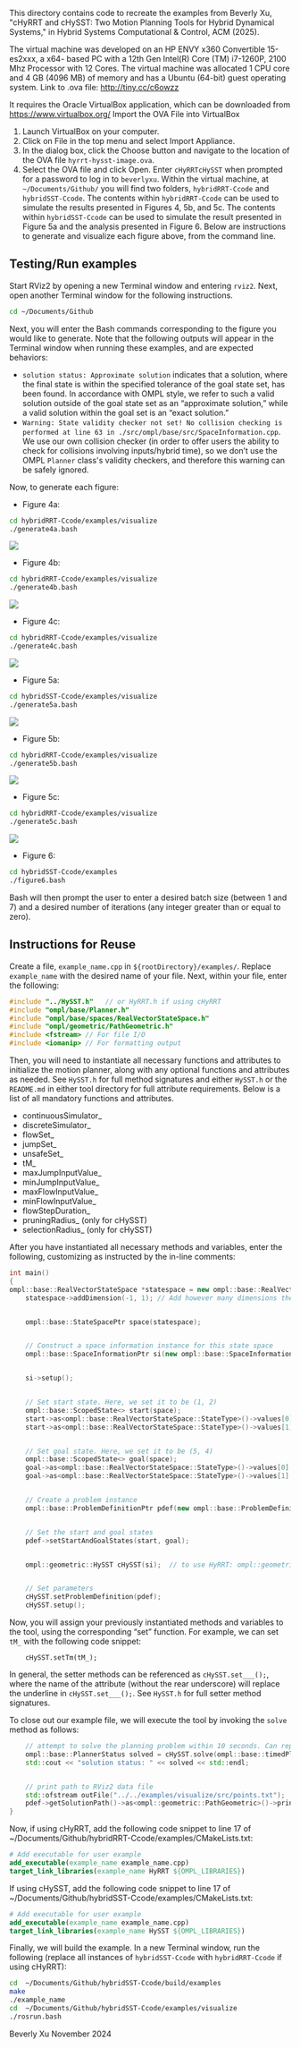 This directory contains code to recreate the examples from Beverly Xu, "cHyRRT and
cHySST: Two Motion Planning Tools for Hybrid Dynamical Systems," in Hybrid Systems
Computational & Control, ACM (2025).

The virtual machine was developed on an HP ENVY x360 Convertible 15-es2xxx, a x64-
based PC with a 12th Gen Intel(R) Core (TM) i7-1260P, 2100 Mhz Processor with 12
Cores. The virtual machine was allocated 1 CPU core and 4 GB (4096 MB) of memory and
has a Ubuntu (64-bit) guest operating system. Link to .ova file: http://tiny.cc/c6owzz
  
It requires the Oracle VirtualBox application, which can be downloaded from
https://www.virtualbox.org/
Import the OVA File into VirtualBox
1. Launch VirtualBox on your computer.
1. Click on File in the top menu and select Import Appliance.
1. In the dialog box, click the Choose button and navigate to the location of the
OVA file `hyrrt-hysst-image.ova`.
1. Select the OVA file and click Open. Enter `cHyRRTcHySST` when prompted for a password to log in to `beverlyxu`.
Within the virtual machine, at `~/Documents/Github/` you will find two folders,
`hybridRRT-Ccode` and `hybridSST-Ccode`. The contents within `hybridRRT-Ccode` can be
used to simulate the results presented in Figures 4, 5b, and 5c. The contents within
`hybridSST-Ccode` can be used to simulate the result presented in Figure 5a and the analysis presented in Figure 6. Below are instructions to generate and visualize each figure above, from the command line.

## Testing/Run examples
Start RViz2 by opening a new Terminal window and entering  `rviz2`. Next, open another Terminal window for the following instructions. 
```bash
cd ~/Documents/Github
```
Next, you will enter the Bash commands corresponding to  the figure you would like to generate. Note that the following outputs will appear in the Terminal window when running these examples, and are expected behaviors:
* `solution status: Approximate solution` indicates that a solution, where the final state is within the specified tolerance of the goal state set, has been found. In accordance with OMPL style, we refer to such a valid solution outside of the goal state set as an “approximate solution,” while a valid solution within the goal set is an “exact solution.”
* `Warning: State validity checker not set! No collision checking is performed at line 63 in ./src/ompl/base/src/SpaceInformation.cpp`. We use our own collision checker (in order to offer users the ability to check for collisions involving inputs/hybrid time), so we don’t use the OMPL `Planner` class's validity checkers, and therefore this warning can be safely ignored.

Now, to generate each figure:
* Figure 4a: 
```bash
cd hybridRRT-Ccode/examples/visualize
./generate4a.bash
```
![](4a.png)
* Figure 4b: 
```bash
cd hybridRRT-Ccode/examples/visualize
./generate4b.bash
```
![](4b.png)

* Figure 4c: 
```bash
cd hybridRRT-Ccode/examples/visualize
./generate4c.bash
```
![](4c.png)

* Figure 5a: 
```bash
cd hybridSST-Ccode/examples/visualize
./generate5a.bash
```
![](5a.png)

* Figure 5b: 
```bash
cd hybridRRT-Ccode/examples/visualize
./generate5b.bash
```
![](5b.png)

* Figure 5c: 
```bash
cd hybridRRT-Ccode/examples/visualize
./generate5c.bash
```
![](5c.png)

* Figure 6: 
```bash
cd hybridSST-Ccode/examples
./figure6.bash
```
Bash will then prompt the user to enter a desired batch size (between 1 and 7) and a desired number of iterations (any integer greater than or equal to zero).  

## Instructions for Reuse
Create a file, `example_name.cpp` in `${rootDirectory}/examples/`. Replace `example_name` with the desired name of your file. Next, within your file, enter the following: 
```C++
#include "../HySST.h"	// or HyRRT.h if using cHyRRT
#include "ompl/base/Planner.h"
#include "ompl/base/spaces/RealVectorStateSpace.h"
#include "ompl/geometric/PathGeometric.h"
#include <fstream> // For file I/O
#include <iomanip> // For formatting output
```
Then, you will need to instantiate all necessary functions and attributes to initialize the motion planner, along with any optional functions and attributes as needed. See `HySST.h` for full method signatures and either `HySST.h` or the `README.md` in either tool directory for full attribute requirements. Below is a list of all mandatory functions and attributes. 
* continuousSimulator_ 
* discreteSimulator_
* flowSet_
* jumpSet_
* unsafeSet_
* tM_
* maxJumpInputValue_
* minJumpInputValue_
* maxFlowInputValue_
* minFlowInputValue_
* flowStepDuration_
* pruningRadius_ (only for cHySST)
* selectionRadius_ (only for cHySST)

After you have instantiated all necessary methods and variables, enter the following, customizing as instructed by the in-line comments:
```C++
int main()
{
ompl::base::RealVectorStateSpace *statespace = new ompl::base::RealVectorStateSpace(0);
    statespace->addDimension(-1, 1); // Add however many dimensions there states in your state space


    ompl::base::StateSpacePtr space(statespace);


    // Construct a space information instance for this state space
    ompl::base::SpaceInformationPtr si(new ompl::base::SpaceInformation(space));


    si->setup();


    // Set start state. Here, we set it to be (1, 2)
    ompl::base::ScopedState<> start(space);
    start->as<ompl::base::RealVectorStateSpace::StateType>()->values[0] = 1;
    start->as<ompl::base::RealVectorStateSpace::StateType>()->values[1] = 2;


    // Set goal state. Here, we set it to be (5, 4)
    ompl::base::ScopedState<> goal(space);
    goal->as<ompl::base::RealVectorStateSpace::StateType>()->values[0] = 5;
    goal->as<ompl::base::RealVectorStateSpace::StateType>()->values[1] = 4;


    // Create a problem instance
    ompl::base::ProblemDefinitionPtr pdef(new ompl::base::ProblemDefinition(si));


    // Set the start and goal states
    pdef->setStartAndGoalStates(start, goal);


    ompl::geometric::HySST cHySST(si);	// to use HyRRT: ompl::geometric::HyRRT cHyRRT(si);


    // Set parameters
    cHySST.setProblemDefinition(pdef);
    cHySST.setup();
```
Now, you will assign your previously instantiated methods and variables to the tool, using the corresponding “set” function. For example, we can set `tM_` with the following code snippet:
```
    cHySST.setTm(tM_);
```
In general, the setter methods can be referenced as `cHySST.set___();`, where the name of the attribute (without the rear underscore) will replace the underline in `cHySST.set___();`. See `HySST.h` for full setter method signatures. 

To close out our example file, we will execute the tool by invoking the `solve` method as follows:

```C++
    // attempt to solve the planning problem within 10 seconds. Can replace with any other termination condition
    ompl::base::PlannerStatus solved = cHySST.solve(ompl::base::timedPlannerTerminationCondition(10));
    std::cout << "solution status: " << solved << std::endl;


    // print path to RViz2 data file
    std::ofstream outFile("../../examples/visualize/src/points.txt");	// address relative to the location of this executable, ${rootDirectory}/build/examples/
    pdef->getSolutionPath()->as<ompl::geometric::PathGeometric>()->printAsMatrix(outFile); 	// output trajectory into output file for visualization
}
```

Now, if using cHyRRT, add the following code snippet to line 17 of ~/Documents/Github/hybridRRT-Ccode/examples/CMakeLists.txt:
```CMake
# Add executable for user example
add_executable(example_name example_name.cpp)
target_link_libraries(example_name HyRRT ${OMPL_LIBRARIES})
```

If using cHySST, add the following code snippet to line 17 of ~/Documents/Github/hybridSST-Ccode/examples/CMakeLists.txt:

```CMake
# Add executable for user example
add_executable(example_name example_name.cpp)
target_link_libraries(example_name HySST ${OMPL_LIBRARIES})
```
Finally, we will build the example. In a new Terminal window, run the following (replace all instances of `hybridSST-Ccode` with `hybridRRT-Ccode` if using cHyRRT):
```Bash
cd  ~/Documents/Github/hybridSST-Ccode/build/examples
make
./example_name
cd  ~/Documents/Github/hybridSST-Ccode/examples/visualize
./rosrun.bash
```


Beverly Xu
November 2024
